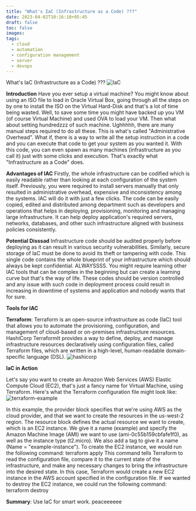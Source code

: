 ```yaml
---
title: "What's IaC (Infrastructure as a Code) ???"
date: 2023-04-02T10:16:10+05:45
draft: false
toc: false
images:
tags:
  - cloud
  - automation
  - configuration management
  - server
  - devops
---
```

What's IaC (Infrastructure as a Code) ???
![IaC](https://miro.medium.com/v2/resize:fit:720/format:webp/1*7940BGBj6_soXpc9lqPpng.png)


**Introduction**
Have you ever setup a virtual machine? You might know about using an ISO file to load in Oracle Virtual Box, going through all the steps on by one to install the ISO on the Virtual Hard-Disk and that's a lot of time being wasted. Well, to save some time you might have backed up you VM (of course Virtual Machine) and used OVA to load your VM. Then what about setting hundredzzz of such machine. Ughhhhh, there are many manual steps required to do all these. This is what's called "Administrative Overhead".
What if, there is a way to write all the setup instruction in a code and you can execute that code to get your system as you wanted it. With this code, you can even spawn as many machines (infrastructure as you call it) just with some clicks and execution. That's exactly what "Infrastructure as a Code" does.

**Advantages of IAC**
Firstly, the whole infrastructure can be codified which is easily readable rather than looking at each configuration of the system itself.
Previously, you were required to install servers manually that only resulted in administrative overhead, expensive and inconsistency among the systems. IAC will do it with just a few clicks.
The code can be easily copied, edited and distributed among department such as developers and operations that helps in deploying, provisioning, monitoring and managing large infrastructure.
It can help deploy application's required servers, networks, databases, and other such infrastructure aligned with business policies consistently.

**Potential Disssad**
Infrastructure code should be audited properly before deploying as it can result in various security vulnerabilities. Similarly, secure storage of IaC must be done to avoid its theft or tampering with code. This single code contains the whole blueprint of your infrastructure which should always be kept confidential. ALWAYSSSS.
You might require learning other IAC tools that can be complex in the beginning but can create a learning curve but that's the way of life.
These codes should be version controlled and any issue with such code in deployment process could result in increasing in downtime of systems and application and nobody wants that for sure.

**Tools for IAC**

**Terraform**: Terraform is an open-source infrastructure as code (IaC) tool that allows you to automate the provisioning, configuration, and management of cloud-based or on-premises infrastructure resources.
HashiCorp TerraformIt provides a way to define, deploy, and manage infrastructure resources declaratively using configuration files, called Terraform files, which are written in a high-level, human-readable domain-specific language (DSL).
![hashicorp](https://miro.medium.com/v2/resize:fit:720/format:webp/0*GXXoXgrWG92Yslni.png)

**IaC in Action**

Let's say you want to create an Amazon Web Services (AWS) Elastic Compute Cloud (EC2), that's just a fancy name for Virtual Machine, using Terraform. Here's what the Terraform configuration file might look like:
![terraform-example](https://miro.medium.com/v2/resize:fit:640/format:webp/1*MtKUCr_8_VPm4B_SQ63XWA.png)

In this example, the provider block specifies that we're using AWS as the cloud provider, and that we want to create the resources in the us-west-2 region.
The resource block defines the actual resource we want to create, which is an EC2 instance. We give it a name (example) and specify the Amazon Machine Image (AMI) we want to use (ami-0c55b159cbfafe1f0), as well as the instance type (t2.micro). We also add a tag to give it a name (Name = "example-instance").
To create the EC2 instance, we would run the following command:
terraform apply
This command tells Terraform to read the configuration file, compare it to the current state of the infrastructure, and make any necessary changes to bring the infrastructure into the desired state. In this case, Terraform would create a new EC2 instance in the AWS account specified in the configuration file.
If we wanted to destroy the EC2 instance, we could run the following command:
terraform destroy

**Summary**:
Use IaC for smart work. peaceeeeee